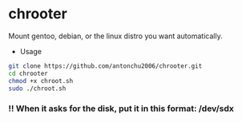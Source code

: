 # chrooter
Mount gentoo, debian, or the linux distro you want automatically.

- Usage
```bash
git clone https://github.com/antonchu2006/chrooter.git
cd chrooter
chmod +x chroot.sh
sudo ./chroot.sh
```
### !! When it asks for the disk, put it in this format: /dev/sdx
